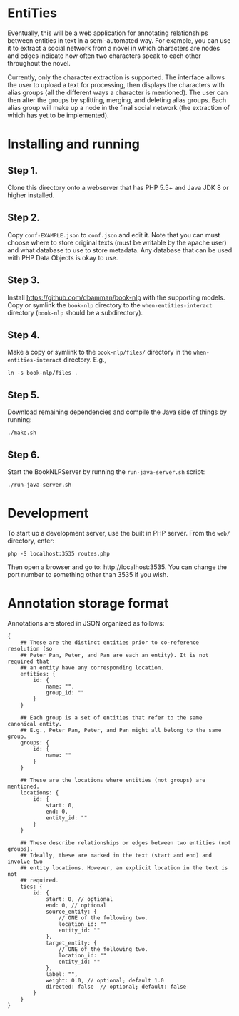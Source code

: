 # EntiTies

Eventually, this will be a web application for annotating relationships between
entities in text in a semi-automated way. For example, you can use it to
extract a social network from a novel in which characters are nodes and edges
indicate how often two characters speak to each other throughout the novel.

Currently, only the character extraction is supported. The interface allows
the user to upload a text for processing, then displays the characters with
alias groups (all the different ways a character is mentioned). The user can
then alter the groups by splitting, merging, and deleting alias groups. Each
alias group will make up a node in the final social network (the extraction of
which has yet to be implemented).

# Installing and running

## Step 1. 
Clone this directory onto a webserver that has PHP 5.5+ and Java JDK 8 or
higher installed. 

## Step 2. 
Copy `conf-EXAMPLE.json` to `conf.json` and edit it. Note that you can must
choose where to store original texts (must be writable by the apache user) and
what database to use to store metadata. Any database that can be used with PHP
Data Objects is okay to use.

## Step 3.
Install https://github.com/dbamman/book-nlp with the supporting models. Copy or
symlink the `book-nlp` directory to the `when-entities-interact` directory
(`book-nlp` should be a subdirectory).

## Step 4. 
Make a copy or symlink to the `book-nlp/files/` directory in the 
`when-entities-interact` directory. E.g.,

    ln -s book-nlp/files .

## Step 5.
Download remaining dependencies and compile the Java side of things by running:

    ./make.sh

## Step 6.
Start the BookNLPServer by running the `run-java-server.sh` script:

    ./run-java-server.sh

# Development

To start up a development server, use the built in PHP server. From the
`web/` directory, enter:

    php -S localhost:3535 routes.php

Then open a browser and go to: http://localhost:3535. You can change the port
number to something other than 3535 if you wish.


# Annotation storage format

Annotations are stored in JSON organized as follows:

```
{
    ## These are the distinct entities prior to co-reference resolution (so
    ## Peter Pan, Peter, and Pan are each an entity). It is not required that
    ## an entity have any corresponding location.
    entities: {
        id: {
            name: "",
            group_id: ""
        }
    }

    ## Each group is a set of entities that refer to the same canonical entity.
    ## E.g., Peter Pan, Peter, and Pan might all belong to the same group.
    groups: {
        id: {
            name: ""
        }
    }

    ## These are the locations where entities (not groups) are mentioned.
    locations: {
        id: {
            start: 0,
            end: 0,
            entity_id: ""
        }
    }
    
    ## These describe relationships or edges between two entities (not groups).
    ## Ideally, these are marked in the text (start and end) and involve two
    ## entity locations. However, an explicit location in the text is not
    ## required.
    ties: {
        id: {
            start: 0, // optional
            end: 0, // optional
            source_entity: {
                // ONE of the following two.
                location_id: ""
                entity_id: ""
            },
            target_entity: {
                // ONE of the following two.
                location_id: ""
                entity_id: ""
            },
            label: "",
            weight: 0.0, // optional; default 1.0
            directed: false  // optional; default: false
        }
    }
}
```



